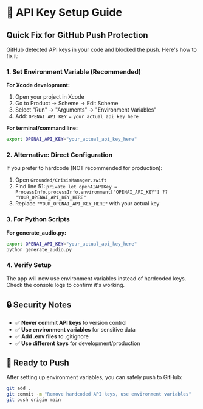 # 🔐 API Key Setup Guide

## Quick Fix for GitHub Push Protection

GitHub detected API keys in your code and blocked the push. Here's how to fix it:

### 1. Set Environment Variable (Recommended)

**For Xcode development:**
1. Open your project in Xcode
2. Go to Product → Scheme → Edit Scheme
3. Select "Run" → "Arguments" → "Environment Variables"
4. Add: `OPENAI_API_KEY` = `your_actual_api_key_here`

**For terminal/command line:**
```bash
export OPENAI_API_KEY="your_actual_api_key_here"
```

### 2. Alternative: Direct Configuration

If you prefer to hardcode (NOT recommended for production):

1. Open `Grounded/CrisisManager.swift`
2. Find line 51: `private let openAIAPIKey = ProcessInfo.processInfo.environment["OPENAI_API_KEY"] ?? "YOUR_OPENAI_API_KEY_HERE"`
3. Replace `"YOUR_OPENAI_API_KEY_HERE"` with your actual key

### 3. For Python Scripts

**For generate_audio.py:**
```bash
export OPENAI_API_KEY="your_actual_api_key_here"
python generate_audio.py
```

### 4. Verify Setup

The app will now use environment variables instead of hardcoded keys. Check the console logs to confirm it's working.

## 🔒 Security Notes

- ✅ **Never commit API keys** to version control
- ✅ **Use environment variables** for sensitive data
- ✅ **Add .env files** to .gitignore
- ✅ **Use different keys** for development/production

## 🚀 Ready to Push

After setting up environment variables, you can safely push to GitHub:

```bash
git add .
git commit -m "Remove hardcoded API keys, use environment variables"
git push origin main
```
